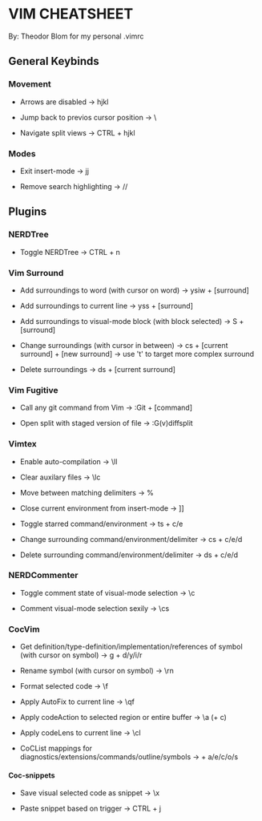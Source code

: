 
# VIM CHEATSHEET
By: Theodor Blom
for my personal .vimrc

## General Keybinds

### Movement
- Arrows are disabled
    -> hjkl

- Jump back to previos cursor position
    -> \\

- Navigate split views
    -> CTRL + hjkl

### Modes
- Exit insert-mode
    -> jj

- Remove search highlighting
    -> //

## Plugins

### NERDTree
- Toggle NERDTree
    -> CTRL + n

### Vim Surround
- Add surroundings to word (with cursor on word)
    -> ysiw + [surround]

- Add surroundings to current line
    -> yss + [surround]

- Add surroundings to visual-mode block (with block selected)
    -> S + [surround]

- Change surroundings (with cursor in between)
    -> cs + [current surround] + [new surround]
    -> use 't' to target more complex surround

- Delete surroundings
    -> ds + [current surround]

### Vim Fugitive
- Call any git command from Vim
    -> :Git + [command]

- Open split with staged version of file
    -> :G(v)diffsplit

### Vimtex
- Enable auto-compilation
    -> \ll

- Clear auxilary files
    -> \lc

- Move between matching delimiters
    -> %

- Close current environment from insert-mode
    -> ]]

- Toggle starred command/environment
    -> ts + c/e

- Change surrounding command/environment/delimiter
    -> cs + c/e/d

- Delete surrounding command/environment/delimiter
    -> ds + c/e/d

### NERDCommenter
- Toggle comment state of visual-mode selection
    -> \c<space>

- Comment visual-mode selection sexily
    -> \cs

### CocVim
- Get definition/type-definition/implementation/references of symbol (with cursor on symbol)
    -> g + d/y/i/r

- Rename symbol (with cursor on symbol)
    -> \rn

- Format selected code
    -> \f

- Apply AutoFix to current line
    -> \qf

- Apply codeAction to selected region or entire buffer
    -> \a (+ c)

- Apply codeLens to current line
    -> \cl

- CoCList mappings for diagnostics/extensions/commands/outline/symbols
    -> <space> + a/e/c/o/s 

#### Coc-snippets
- Save visual selected code as snippet
    -> \x

- Paste snippet based on trigger
    -> CTRL + j 





    
